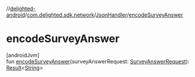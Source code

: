 //[delighted-android](../../../index.md)/[com.delighted.sdk.network](../index.md)/[JsonHandler](index.md)/[encodeSurveyAnswer](encode-survey-answer.md)

# encodeSurveyAnswer

[androidJvm]\
fun [encodeSurveyAnswer](encode-survey-answer.md)(surveyAnswerRequest: [SurveyAnswerRequest](../../com.delighted.sdk.domain.request/-survey-answer-request/index.md)): [Result](https://kotlinlang.org/api/latest/jvm/stdlib/kotlin/-result/index.html)&lt;[String](https://kotlinlang.org/api/latest/jvm/stdlib/kotlin/-string/index.html)&gt;
